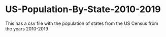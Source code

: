 # US-Population-By-State-2010-2019
This has a csv file with the population of states from the US Census from the years 2010-2019
